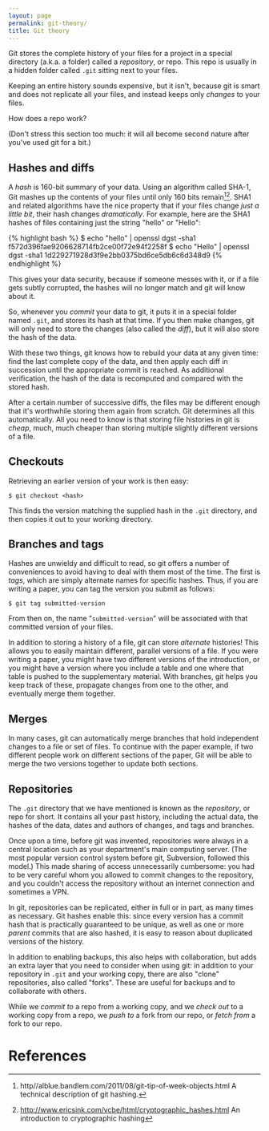 ```yaml
---
layout: page
permalink: git-theory/
title: Git theory
---
```


Git stores the complete history of your files for a project in a special
directory (a.k.a. a folder) called a *repository*, or repo.
This repo is usually in a hidden folder called `.git` sitting next to your
files.

Keeping an entire history sounds expensive, but it isn't, because git is smart
and does not replicate all your files, and instead keeps only *changes* to your
files.

How does a repo work?

(Don't stress this section too much: it will all become second nature after
you've used git for a bit.)

## Hashes and diffs

A *hash* is 160-bit summary of your data. Using an algorithm called SHA-1, Git
mashes up the contents of your files until only 160 bits remain[^hash][^hash2].
SHA1 and related algorithms have the nice property that if your files change
_just a little bit_, their hash changes _dramatically_. For example, here are
the SHA1 hashes of files containing just the string "hello" or "Hello":

{% highlight bash %}
$ echo "hello" | openssl dgst -sha1
f572d396fae9206628714fb2ce00f72e94f2258f
$ echo "Hello" | openssl dgst -sha1
1d229271928d3f9e2bb0375bd6ce5db6c6d348d9
{% endhighlight %}

This gives your data security, because if someone messes with it, or if a file
gets subtly corrupted, the hashes will no longer match and git will know about
it.

So, whenever you _commit_ your data to git, it puts it in a special folder
named `.git`, and stores its hash at that time. If you then make changes, git
will only need to store the changes (also called the _diff_), but it will also
store the hash of the data.

With these two things, git knows how to rebuild your data at any given time:
find the last complete copy of the data, and then apply each diff in succession
until the appropriate commit is reached. As additional verification, the hash
of the data is recomputed and compared with the stored hash.

After a certain number of successive diffs, the files may be different enough
that it's worthwhile storing them again from scratch. Git determines all this
automatically. All you need to know is that storing file histories in git is
_cheap_, much, much cheaper than storing multiple slightly different versions
of a file.

## Checkouts

Retrieving an earlier version of your work is then easy:

~~~
$ git checkout <hash>
~~~

This finds the version matching the supplied hash in the `.git` directory, and
then copies it out to your working directory.

## Branches and tags

Hashes are unwieldy and difficult to read, so git offers a number of
conveniences to avoid having to deal with them most of the time. The first is
_tags_, which are simply alternate names for specific hashes. Thus, if you are
writing a paper, you can tag the version you submit as follows:

~~~
$ git tag submitted-version
~~~

From then on, the name "`submitted-version`" will be associated with that
committed version of your files.

In addition to storing a history of a file, git can store _alternate_
histories! This allows you to easily maintain
different, parallel versions of a file. If you were writing a paper, you might
have two different versions of the introduction, or you might have a version
where you include a table and one where that table is pushed to the
supplementary material. With branches, git helps you keep track of these,
propagate changes from one to the other, and eventually merge them together.

## Merges

In many cases, git can automatically merge branches that hold independent
changes to a file or set of files. To continue with the paper example, if two
different people work on different sections of the paper, Git will be able to
merge the two versions together to update both sections.

## Repositories

The `.git` directory that we have mentioned is known as the _repository_, or
repo for short. It contains all your past history, including the actual data,
the hashes of the data, dates and authors of changes, and tags and branches.

Once upon a time, before git was invented, repositories were always in a
central location such as your department's main computing server. (The most
popular version control system before git, Subversion, followed this model.)
This made sharing of access unnecessarily cumbersome: you had to be very
careful whom you allowed to commit changes to the repository, and you couldn't
access the repository without an internet connection and sometimes a VPN.

In git, repositories can be replicated, either in full or in part, as many
times as necessary. Git hashes enable this: since every version has a commit
hash that is practically guaranteed to be unique, as well as one or more
_parent_ commits that are also hashed, it is easy to reason about
duplicated versions of the history.

In addition to enabling backups, this also helps with collaboration, but adds
an extra layer that you need to consider when using git: in addition to your
repository in `.git` and your working copy, there are also "clone"
repositories, also called "forks". These are useful for backups and to
collaborate with others.

While we *commit to* a repo from a working copy, and we *check out* to a
working copy from a repo, we *push to* a fork from our repo, or *fetch from* a
fork to our repo.

# References

[^hash]: http//alblue.bandlem.com/2011/08/git-tip-of-week-objects.html
    A technical description of git hashing.

[^hash2]: http://www.ericsink.com/vcbe/html/cryptographic_hashes.html An
    introduction to cryptographic hashing
